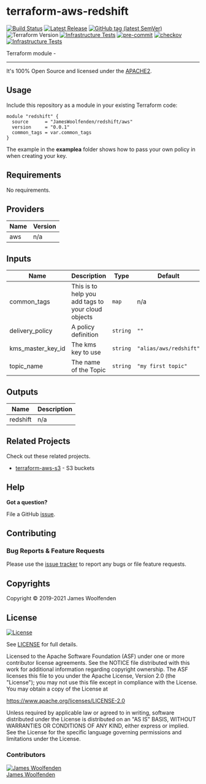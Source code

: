 # terraform-aws-redshift

[![Build Status](https://github.com/JamesWoolfenden/terraform-aws-redshift/workflows/Verify%20and%20Bump/badge.svg?branch=master)](https://github.com/JamesWoolfenden/terraform-aws-redshift)
[![Latest Release](https://img.shields.io/github/release/JamesWoolfenden/terraform-aws-redshift.svg)](https://github.com/JamesWoolfenden/terraform-aws-redshift/releases/latest)
[![GitHub tag (latest SemVer)](https://img.shields.io/github/tag/JamesWoolfenden/terraform-aws-sns.svg?label=latest)](https://github.com/JamesWoolfenden/terraform-aws-sns/releases/latest)
![Terraform Version](https://img.shields.io/badge/tf-%3E%3D0.14.0-blue.svg)
[![Infrastructure Tests](https://www.bridgecrew.cloud/badges/github/JamesWoolfenden/terraform-aws-sns/cis_aws)](https://www.bridgecrew.cloud/link/badge?vcs=github&fullRepo=JamesWoolfenden%2Fterraform-aws-sns&benchmark=CIS+AWS+V1.2)
[![pre-commit](https://img.shields.io/badge/pre--commit-enabled-brightgreen?logo=pre-commit&logoColor=white)](https://github.com/pre-commit/pre-commit)
[![checkov](https://img.shields.io/badge/checkov-verified-brightgreen)](https://www.checkov.io/)
[![Infrastructure Tests](https://www.bridgecrew.cloud/badges/github/jameswoolfenden/terraform-aws-ssm-bastion/general)](https://www.bridgecrew.cloud/link/badge?vcs=github&fullRepo=JamesWoolfenden%2Fterraform-aws-ssm-bastion&benchmark=INFRASTRUCTURE+SECURITY)

Terraform module -

---

It's 100% Open Source and licensed under the [APACHE2](LICENSE).

## Usage

Include this repository as a module in your existing Terraform code:

```hcl
module "redshift" {
  source      = "JamesWoolfenden/redshift/aws"
  version     = "0.0.1"
  common_tags = var.common_tags
}
```

The example in the **examplea** folder shows how to pass your own policy in when creating your key.

<!-- BEGINNING OF PRE-COMMIT-TERRAFORM DOCS HOOK -->
## Requirements

No requirements.

## Providers

| Name | Version |
|------|---------|
| aws | n/a |

## Inputs

| Name | Description | Type | Default | Required |
|------|-------------|------|---------|:--------:|
| common\_tags | This is to help you add tags to your cloud objects | `map` | n/a | yes |
| delivery\_policy | A policy definition | `string` | `""` | no |
| kms\_master\_key\_id | The kms key to use | `string` | `"alias/aws/redshift"` | no |
| topic\_name | The name of the Topic | `string` | `"my first topic"` | no |

## Outputs

| Name | Description |
|------|-------------|
| redshift | n/a |

<!-- END OF PRE-COMMIT-TERRAFORM DOCS HOOK -->

## Related Projects

Check out these related projects.

- [terraform-aws-s3](https://github.com/jameswoolfenden/terraform-aws-s3) - S3 buckets

## Help

**Got a question?**

File a GitHub [issue](https://github.com/JamesWoolfenden/terraform-aws-redshift/issues).

## Contributing

### Bug Reports & Feature Requests

Please use the [issue tracker](https://github.com/JamesWoolfenden/terraform-aws-redshift/issues) to report any bugs or file feature requests.

## Copyrights

Copyright © 2019-2021 James Woolfenden

## License

[![License](https://img.shields.io/badge/License-Apache%202.0-blue.svg)](https://opensource.org/licenses/Apache-2.0)

See [LICENSE](LICENSE) for full details.

Licensed to the Apache Software Foundation (ASF) under one
or more contributor license agreements. See the NOTICE file
distributed with this work for additional information
regarding copyright ownership. The ASF licenses this file
to you under the Apache License, Version 2.0 (the
"License"); you may not use this file except in compliance
with the License. You may obtain a copy of the License at

<https://www.apache.org/licenses/LICENSE-2.0>

Unless required by applicable law or agreed to in writing,
software distributed under the License is distributed on an
"AS IS" BASIS, WITHOUT WARRANTIES OR CONDITIONS OF ANY
KIND, either express or implied. See the License for the
specific language governing permissions and limitations
under the License.

### Contributors

[![James Woolfenden][jameswoolfenden_avatar]][jameswoolfenden_homepage]<br/>[James Woolfenden][jameswoolfenden_homepage]

[jameswoolfenden_homepage]: https://github.com/jameswoolfenden
[jameswoolfenden_avatar]: https://github.com/jameswoolfenden.png?size=150
[github]: https://github.com/jameswoolfenden
[linkedin]: https://www.linkedin.com/in/jameswoolfenden/
[twitter]: https://twitter.com/JimWoolfenden
[share_twitter]: https://twitter.com/intent/tweet/?text=terraform-aws-redshift&url=https://github.com/JamesWoolfenden/terraform-aws-redshift
[share_linkedin]: https://www.linkedin.com/shareArticle?mini=true&title=terraform-aws-redshift&url=https://github.com/JamesWoolfenden/terraform-aws-redshift
[share_reddit]: https://reddit.com/submit/?url=https://github.com/JamesWoolfenden/terraform-aws-redshift
[share_facebook]: https://facebook.com/sharer/sharer.php?u=https://github.com/JamesWoolfenden/terraform-aws-redshift
[share_email]: mailto:?subject=terraform-aws-redshift&body=https://github.com/JamesWoolfenden/terraform-aws-redshift
